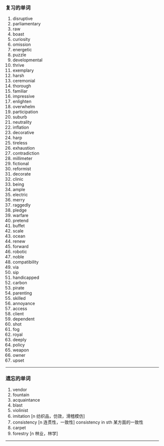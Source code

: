 ### 复习的单词

1.   disruptive
2.   parliamentary
3.   raw
4.   boast
5.   curiosity
6.   omission
7.   energetic
8.   puzzle
9.   developmental
10.   thrive
11.   exemplary
12.   harsh
13.   ceremonial
14.   thorough
15.   familiar
16.   impressive
17.   enlighten
18.   overwhelm
19.   participation
20.   suburb
21.   neutrality
22.   inflation
23.   decorative
24.   harp
25.   tireless
26.   exhaustion
27.   contradiction
28.   millimeter
29.   fictional
30.   reformist
31.   decorate
32.   clinic
33.   being
34.   ample
35.   electric
36.   merry
37.   raggedly
38.   pledge
39.   warfare
40.   pretend
41.   buffet
42.   scale
43.   ocean
44.   renew
45.   forward
46.   robotic
47.   noble
48.   compatibility
49.   via
50.   sip
51.   handicapped
52.   carbon
53.   pirate
54.   parenting
55.   skilled
56.   annoyance
57.   access
58.   client
59.   dependent
60.   shot
61.   fog
62.   royal
63.   deeply
64.   policy
65.   weapon
66.   owner
67.   upset

------



### 遗忘的单词

1.   vendor
2.   fountain
3.   acquaintance
4.   blast
5.   violinist
6.   imitation [n 纺织品，仿效，滑稽模仿]
7.   consistency [n 连贯性，一致性] consistency in sth  某方面的一致性
8.   carpet
9.   forestry [n 林业，林学]

------



### 